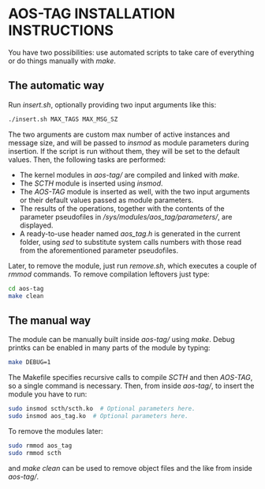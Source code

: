 # AOS-TAG INSTALLATION INSTRUCTIONS

You have two possibilities: use automated scripts to take care of everything or do things manually with *make*.

## The automatic way

Run *insert.sh*, optionally providing two input arguments like this:

```bash
./insert.sh MAX_TAGS MAX_MSG_SZ
```

The two arguments are custom max number of active instances and message size, and will be passed to *insmod* as module parameters during insertion. If the script is run without them, they will be set to the default values.
Then, the following tasks are performed:

- The kernel modules in *aos-tag/* are compiled and linked with *make*.
- The *SCTH* module is inserted using *insmod*.
- The *AOS-TAG* module is inserted as well, with the two input arguments or their default values passed as module parameters.
- The results of the operations, together with the contents of the parameter pseudofiles in */sys/modules/aos_tag/parameters/*, are displayed.
- A ready-to-use header named *aos_tag.h* is generated in the current folder, using *sed* to substitute system calls numbers with those read from the aforementioned parameter pseudofiles.

Later, to remove the module, just run *remove.sh*, which executes a couple of *rmmod* commands.
To remove compilation leftovers just type:

```bash
cd aos-tag
make clean
```

## The manual way

The module can be manually built inside *aos-tag/* using *make*. Debug printks can be enabled in many parts of the module by typing:

```bash
make DEBUG=1
```

The Makefile specifies recursive calls to compile *SCTH* and then *AOS-TAG*, so a single command is necessary.
Then, from inside *aos-tag/*, to insert the module you have to run:

```bash
sudo insmod scth/scth.ko  # Optional parameters here.
sudo insmod aos_tag.ko  # Optional parameters here.
```

To remove the modules later:

```bash
sudo rmmod aos_tag
sudo rmmod scth
```

and *make clean* can be used to remove object files and the like from inside *aos-tag/*.